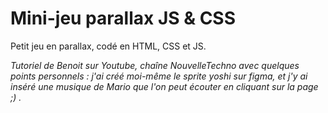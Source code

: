 # Mini-jeu parallax JS & CSS

Petit jeu en parallax, codé en HTML, CSS et JS.

_Tutoriel de Benoit sur Youtube, chaîne NouvelleTechno avec quelques points personnels : j'ai créé moi-même le sprite yoshi sur figma, et j'y ai inséré une musique de Mario que l'on peut écouter en cliquant sur la page ;) ._
